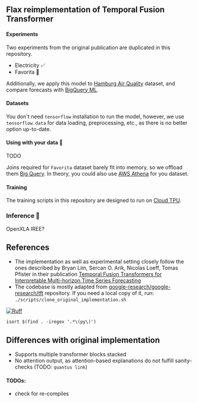 ## Flax reimplementation of Temporal Fusion Transformer


#### Experiments
Two experiments from the original publication are duplicated in this repository.
- Electricity ✅
- Favorita 🚧

Additionally, we apply this model to [Hamburg Air Quality](https://repos.hcu-hamburg.de/handle/hcu/893) dataset,
and compare forecasts with [BigQuery ML](https://cloud.google.com/bigquery/docs/reference/standard-sql/bigqueryml-syntax-create-time-series).

#### Datasets
You don't need `tensorflow` installation to run the model, however, 
we use `tensorflow.data` for data loading, preprocessing, etc., as there is no better option up-to-date.

#### Using with your data  🚧
TODO

Joins required for `Favorita` dataset barely fit into memory, so we offload them [Big Query](https://cloud.google.com/bigquery/docs).
In theory, you could also use [AWS Athena](https://aws.amazon.com/athena/) for you dataset.

#### Training
The training scripts in this repository are designed to run on [Cloud TPU](https://cloud.google.com/tpu).

### Inference 🚧
OpenXLA IREE?

## References 

- The implementation as well as experimental setting closely follow the ones described by Bryan Lim, Sercan O. Arik,
  Nicolas Loeff, Tomas Pfister
  in their
  publication [Temporal Fusion Transformers for Interpretable Multi-horizon Time Series Forecasting](https://arxiv.org/abs/1912.09363)
- The codebase is mostly adapted
  from [google-research/google-research/tft](https://github.com/google-research/google-research/tree/master/tft)
  repository.
  If you need a local copy of it, run: `./scripts/clone_original_implementation.sh`

[![Ruff](https://img.shields.io/endpoint?url=https://raw.githubusercontent.com/astral-sh/ruff/main/assets/badge/v2.json)](https://github.com/astral-sh/ruff)

```shell
isort $(find . -iregex '.*\(py\)')
```

## Differences with original implementation
- Supports multiple transformer blocks stacked
- No attention output, as attention-based explanations do not fulfill sanity-checks (TODO: `quantus link`)

#### TODOs:
- check for re-compiles